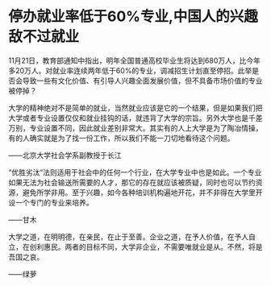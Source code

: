 # 停办就业率低于60%专业,中国人的兴趣敌不过就业

11月21日，教育部通知中指出，明年全国普通高校毕业生将达到680万人，比今年多20万人。对就业率连续两年低于60%的专业，调减招生计划直至停招。此举是否会导致一些有文化价值、有引导人兴趣全面发展价值，但不具备市场价值的专业被停掉？ 

大学的精神绝对不是简单的就业，当然就业应该是它的一个结果，但是如果我们把大学或者专业设置仅仅和就业挂钩的话，就违背了大学的宗旨。另外大学也是千差万别，专业设置不同，因此就业差别非常大。其实有的人上大学是为了陶冶情操，有的人确实就是为了找一份工作，所以我们不能一刀切地看待这个问题。 

——北京大学社会学系副教授于长江 

“优胜劣汰”法则适用于社会中的任何一个行业，在大学专业中也是如此。一个专业如果无法为社会输送所需要的人才，那它的存在就应该被质疑，同时也可以节约资源，避免所学非用。至于兴趣，如今各种培训机构遍地开花，并不非得在大学里开设一个专门的专业来培养。 

——甘木 

大学之道，在明明德，在亲民，在止于至善。企业之道，在予人价值，在予人自立，在创利惠民。两者的目标不同，大学非企业，不需要唯就业是从。不然，将是吾国之哀。 

——绿萝